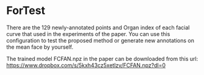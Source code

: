 # ForTest
There are the 129 newly-annotated points and Organ index of each facial curve that used in the experiments of the paper. You can use this configuration to test the proposed method or generate new annotations on the mean face by yourself.

The trained model FCFAN.npz in the paper can be downloaded from this url:
https://www.dropbox.com/s/5kxh43cz5xetlzv/FCFAN.npz?dl=0

